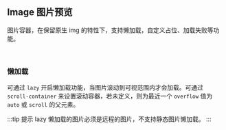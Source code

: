 <div class="demo-header">
<p class="overviewicon">
  <span class="wapi-ui-alert"/>
</p>

## Image 图片预览

<nova-uxlink widget-name="Image"></nova-uxlink>

图片容器，在保留原生 img 的特性下，支持懒加载，自定义占位、加载失败等功能。

<br>
</div>

### 懒加载

可通过 `lazy` 开启懒加载功能，当图片滚动到可视范围内才会加载。可通过 `scroll-container` 来设置滚动容器，若未定义，则为最近一个 `overflow` 值为 `auto` 或 `scroll` 的父元素。

:::tip 提示
lazy 懒加载的图片必须是远程的图片，不支持静态图片懒加载。
:::

<nova-demo-view link="image/lazy-load.vue"></nova-demo-view>
